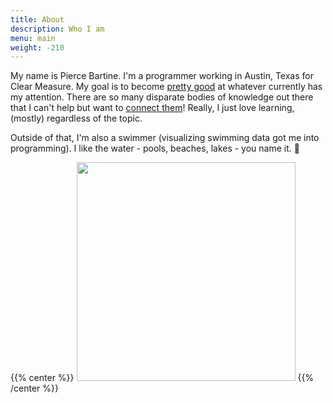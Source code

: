 ```yaml
---
title: About
description: Who I am
menu: main
weight: -210
---
```


My name is Pierce Bartine. I'm a programmer working in Austin, Texas for Clear Measure. My goal is to become [pretty good][1] at whatever currently has my attention. There are so many disparate bodies of knowledge out there that I can't help but want to [connect them][2]! Really, I just love learning, (mostly) regardless of the topic.

Outside of that, I'm also a swimmer (visualizing swimming data got me into programming). I like the water - pools, beaches, lakes - you name it. :ocean:

{{% center %}}
<img src="/images/portrait.jpg" width="350">
{{% /center %}}


[1]: https://intenseminimalism.com/2015/where-are-the-polymaths-hiding/
[2]: https://en.wikipedia.org/wiki/History_of_the_Actor_model#Relationship_to_physics